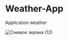 # Weather-App
Application weather


![Снимок экрана (12)](https://user-images.githubusercontent.com/71328866/114525742-ca03b980-9c5f-11eb-946e-3b8d92ef0f29.png)

